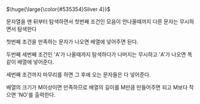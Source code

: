 <p>$\huge{\large{\color{#535354}Silver 4}}$</p>

문자열을 맨 뒤부터 탐색하면서 첫번째 조건인 모음이 안나올때까지 다른 문자는 무시하면서 탐색한다

첫번째 조건을 만족하는 문자가 나오면 배열에 넣어주면 된다.

두번째 세번째 조건인 'A'가 나올때까지 탐색하다가 나머지는 무시하고 'A'가 나오면 똑같이 배열에 넣어준다.

세번째 조건까지 마무리를 하면 그 후에 오는 문자들은 다 넣어준다.

배열의 크기가 M이상이면 만족하므로 배열의 길이를 M만큼 만들어주면 되고 M보다 작으면 'NO'를 출력한다. 
